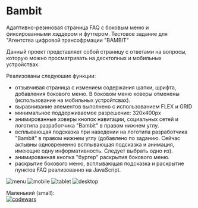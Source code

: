 # Bambit

Адаптивно-резиновая страница FAQ с боковым меню и фиксированными хэддером и футтером. 
Тестовое задание для "Агентства цифровой трансофрмации "BAMBIT"

Данный проект представляет собой страницу с ответами на вопросы, которую можно просматривать на десктопных и мобильных устройствах.


Реализованы следуюшие функции:

- отзывчивая страница с измением содержания шапки, шрифта, добавления бокового меню. В боковом меню ховеры отменены (использование на мобильных устройтсвах).
- выравнивание элементов выполнено с использованием FLEX и GRID
- минимальное поддерживаемое разрешение: 320х400px
- анимированные ховеры кнопок навигации, социальных сетей и логотипа разработчика "Bambit" в правом нижнем углу.
- всплывающая подсказка при наведении на логотипа разработчика "Bambit" в правом нижнем углу (добавлено по заданию. Сейчас актывны одновременно всплывающая подсказка и анимация, имеющие одну информативность. Следует выбрать одно из).
- анимированная кнопка "бургер" раскрытия бокового меню.
- раскрытие бокового меню, всплывающая подсказка и раскрытие пунктов FAQ реализованно на JavaScript.

![menu](https://user-images.githubusercontent.com/105170642/200370353-bd32ddb6-970c-4f8e-b2be-c385387c2bfd.png)
![mobile](https://user-images.githubusercontent.com/105170642/200370372-e47a6c48-8486-4688-9ac6-134ae78940a6.png)
![tablet](https://user-images.githubusercontent.com/105170642/200370381-d41fa787-de39-4c84-a298-9ba00caebd26.png)
![desktop](https://user-images.githubusercontent.com/105170642/200370384-a1577809-3bb3-421f-91c3-0a7d39d8a296.png)

Маленький (small):  
[![codewars](https://www.codewars.com/users/username/badges/small)](https://www.codewars.com/users/username) 
